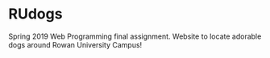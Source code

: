 # RUdogs
Spring 2019 Web Programming final assignment. Website to locate adorable dogs around Rowan University Campus!
